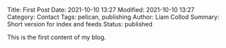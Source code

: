 Title: First Post
Date: 2021-10-10 13:27
Modified: 2021-10-10 13:27
Category: Contact
Tags: pelican, publishing
Author: Liam Collod
Summary: Short version for index and feeds
Status: published

This is the first content of my blog.
